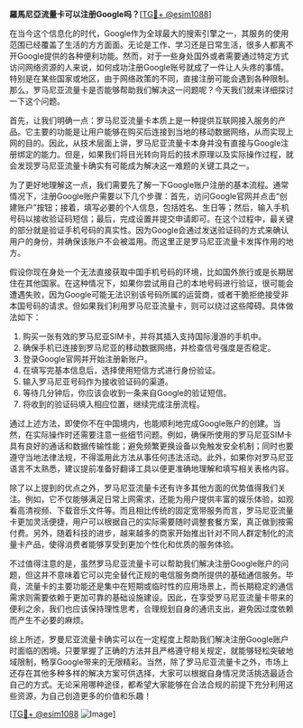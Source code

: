 **羅馬尼亞流量卡可以注册Google吗？**[[TG💪+ @esim1088](https://t.me/s/esim1088)]

在当今这个信息化的时代，Google作为全球最大的搜索引擎之一，其服务的使用范围已经覆盖了生活的方方面面。无论是工作、学习还是日常生活，很多人都离不开Google提供的各种便利功能。然而，对于一些身处国外或者需要通过特定方式访问网络资源的人来说，如何成功注册Google账号就成了一件让人头疼的事情。特别是在某些国家或地区，由于网络政策的不同，直接注册可能会遇到各种限制。那么，罗马尼亚流量卡是否能够帮助我们解决这一问题呢？今天我们就来详细探讨一下这个问题。

首先，让我们明确一点：罗马尼亚流量卡本质上是一种提供互联网接入服务的产品。它主要的功能是让用户能够在购买后连接到当地的移动数据网络，从而实现上网的目的。因此，从技术层面上讲，罗马尼亚流量卡本身并没有直接与Google注册绑定的能力。但是，如果我们将目光转向背后的技术原理以及实际操作过程，就会发现罗马尼亚流量卡确实有可能成为解决这一难题的关键工具之一。

为了更好地理解这一点，我们需要先了解一下Google账户注册的基本流程。通常情况下，注册Google账户需要以下几个步骤：首先，访问Google官网并点击“创建账户”按钮；接着，填写必要的个人信息，包括姓名、生日等；然后，输入手机号码以接收验证码短信；最后，完成设置并提交申请即可。在这个过程中，最关键的部分就是验证手机号码的真实性。因为Google会通过发送验证码的方式来确认用户的身份，并确保该账户不会被滥用。而这里正是罗马尼亚流量卡发挥作用的地方。

假设你现在身处一个无法直接获取中国手机号码的环境，比如国外旅行或是长期居住在其他国家。在这种情况下，如果你尝试用自己的本地号码进行验证，很可能会遭遇失败，因为Google可能无法识别该号码所属的运营商，或者干脆拒绝接受非本国号码的请求。但如果我们利用罗马尼亚流量卡，则可以绕过这些障碍。具体做法如下：

1. 购买一张有效的罗马尼亚SIM卡，并将其插入支持国际漫游的手机中。
2. 确保手机已连接到罗马尼亚的移动数据网络，并检查信号强度是否稳定。
3. 登录Google官网并开始注册新账户。
4. 在填写完基本信息后，选择使用短信方式进行身份验证。
5. 输入罗马尼亚号码作为接收验证码的渠道。
6. 等待几分钟后，你应该会收到一条来自Google的验证短信。
7. 将收到的验证码填入相应位置，继续完成注册流程。

通过上述方法，即使你不在中国境内，也能顺利地完成Google账户的创建。当然，在实际操作时还需要注意一些细节问题。例如，确保所使用的罗马尼亚SIM卡具有良好的通话和数据传输性能；避免频繁更换设备以免触发安全机制；同时也要遵守当地法律法规，不得滥用此方法从事任何违法活动。此外，如果你对罗马尼亚语言不太熟悉，建议提前准备好翻译工具以便更准确地理解和填写相关表格内容。

除了以上提到的优点之外，罗马尼亚流量卡还有许多其他方面的优势值得我们关注。例如，它不仅能够满足日常上网需求，还能为用户提供丰富的娱乐体验，如观看高清视频、下载音乐文件等。而且相比传统的固定宽带服务而言，罗马尼亚流量卡更加灵活便捷，用户可以根据自己的实际需要随时调整套餐方案，真正做到按需付费。另外，随着科技的进步，越来越多的商家开始推出针对不同人群定制化的流量卡产品，使得消费者能够享受到更加个性化和优质的服务体验。

不过值得注意的是，虽然罗马尼亚流量卡可以帮助我们解决注册Google账户的问题，但这并不意味着它可以完全替代正规的电信服务商所提供的基础通信服务。毕竟，流量卡的主要功能还是集中在短期或临时性的应用场景上，而长期稳定的通信需求则需要依赖于更加可靠的基础设施建设。因此，在享受罗马尼亚流量卡带来的便利之余，我们也应该保持理性思考，合理规划自身的通讯支出，避免因过度依赖而产生不必要的麻烦。

综上所述，罗曼尼亚流量卡确实可以在一定程度上帮助我们解决注册Google账户时面临的困境。只要掌握了正确的方法并且严格遵守相关规定，就能够轻松突破地域限制，畅享Google带来的无限精彩。当然，除了罗马尼亚流量卡之外，市场上还存在其他多种多样的解决方案可供选择，大家可以根据自身情况灵活挑选最适合自己的方式。无论采用哪种途径，都希望大家能够在合法合规的前提下充分利用这些资源，为自己创造更多的价值和乐趣！

[[TG💪+ @esim1088](https://t.me/s/esim1088) ![Image](https://i.postimg.cc/4NQfJmqS/Snipaste-2025-05-13-00-14-12.png)]